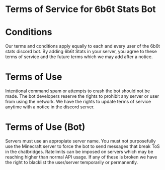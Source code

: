 # Terms of Service for 6b6t Stats Bot

# Conditions
Our terms and conditions apply equally to each and every user of the 6b6t stats discord bot.
By adding 6b6t Stats in your server, you agree to these terms of service and the future terms which we may add after a notice.

# Terms of Use
Intentional command spam or attempts to crash the bot should not be made.
The bot developers reserve the rights to prohibit any server or user from using the network.
We have the rights to update terms of service anytime with a notice in the discord server.

# Terms of Use (Bot)
Servers must use an appropiate server name.
You must not purposefully use the Minecraft server to force the bot to send messages that break ToS in the chatbridges.
Ratelimits can be imposed on servers which may be reaching higher than normal API usage.
If any of these is broken we have the right to blacklist the user/server temporarily or permanently.
